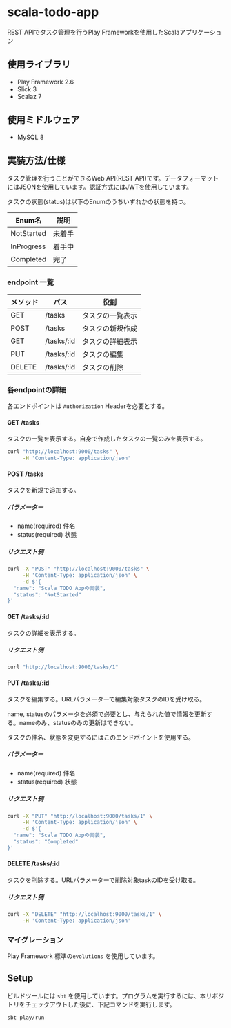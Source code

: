 scala-todo-app
===============

REST APIでタスク管理を行うPlay Frameworkを使用したScalaアプリケーション

## 使用ライブラリ

 - Play Framework 2.6
 - Slick 3
 - Scalaz 7
 
## 使用ミドルウェア
 - MySQL 8
 
## 実装方法/仕様

タスク管理を行うことができるWeb API(REST API)です。データフォーマットにはJSONを使用しています。認証方式にはJWTを使用しています。

タスクの状態(status)は以下のEnumのうちいずれかの状態を持つ。

| Enum名 | 説明 |
| --- | --- |
| NotStarted | 未着手 |
| InProgress | 着手中 |
| Completed | 完了 |

### endpoint 一覧

| メソッド | パス | 役割 |
| --- | --- | --- |
| GET | /tasks | タスクの一覧表示 |
| POST | /tasks | タスクの新規作成 |
| GET | /tasks/:id | タスクの詳細表示 |
| PUT | /tasks/:id | タスクの編集 |
| DELETE | /tasks/:id | タスクの削除 |

### 各endpointの詳細

各エンドポイントは `Authorization` Headerを必要とする。

#### GET /tasks
タスクの一覧を表示する。自身で作成したタスクの一覧のみを表示する。
```sh
curl "http://localhost:9000/tasks" \
     -H 'Content-Type: application/json'
```

#### POST /tasks
タスクを新規で追加する。

##### パラメーター
 - name(required) 件名
 - status(required) 状態

##### リクエスト例
```sh
curl -X "POST" "http://localhost:9000/tasks" \
     -H 'Content-Type: application/json' \
     -d $'{
  "name": "Scala TODO Appの実装",
  "status": "NotStarted"
}'
```

#### GET /tasks/:id

タスクの詳細を表示する。

##### リクエスト例
```sh
curl "http://localhost:9000/tasks/1"
```

#### PUT /tasks/:id

タスクを編集する。URLパラメーターで編集対象タスクのIDを受け取る。

name, statusのパラメータを必須で必要とし、与えられた値で情報を更新する。nameのみ、statusのみの更新はできない。

タスクの件名、状態を変更するにはこのエンドポイントを使用する。

##### パラメーター
 - name(required) 件名
 - status(required) 状態

##### リクエスト例
```sh
curl -X "PUT" "http://localhost:9000/tasks/1" \
     -H 'Content-Type: application/json' \
     -d $'{
  "name": "Scala TODO Appの実装",
  "status": "Completed"
}'
```

#### DELETE /tasks/:id

タスクを削除する。URLパラメーターで削除対象taskのIDを受け取る。

##### リクエスト例
```sh
curl -X "DELETE" "http://localhost:9000/tasks/1" \
     -H 'Content-Type: application/json'
```

### マイグレーション

Play Framework 標準の`evolutions` を使用しています。

## Setup

ビルドツールには `sbt` を使用しています。プログラムを実行するには、本リポジトリをチェックアウトした後に、下記コマンドを実行します。

```sh
sbt play/run
```
